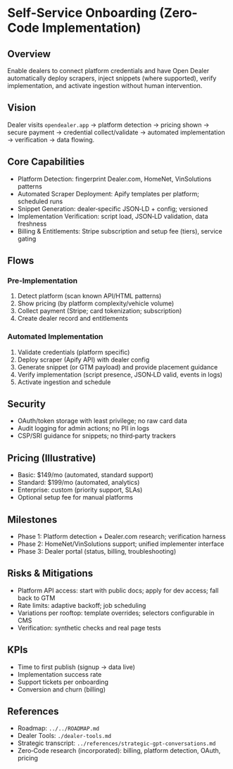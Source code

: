 # Self-Service Onboarding (Zero-Code Implementation)

## Overview
Enable dealers to connect platform credentials and have Open Dealer automatically deploy scrapers, inject snippets (where supported), verify implementation, and activate ingestion without human intervention.

## Vision
Dealer visits `opendealer.app` → platform detection → pricing shown → secure payment → credential collect/validate → automated implementation → verification → data flowing.

## Core Capabilities
- Platform Detection: fingerprint Dealer.com, HomeNet, VinSolutions patterns
- Automated Scraper Deployment: Apify templates per platform; scheduled runs
- Snippet Generation: dealer‑specific JSON‑LD + config; versioned
- Implementation Verification: script load, JSON‑LD validation, data freshness
- Billing & Entitlements: Stripe subscription and setup fee (tiers), service gating

## Flows
### Pre‑Implementation
1. Detect platform (scan known API/HTML patterns)
2. Show pricing (by platform complexity/vehicle volume)
3. Collect payment (Stripe; card tokenization; subscription)
4. Create dealer record and entitlements

### Automated Implementation
1. Validate credentials (platform specific)
2. Deploy scraper (Apify API) with dealer config
3. Generate snippet (or GTM payload) and provide placement guidance
4. Verify implementation (script presence, JSON‑LD valid, events in logs)
5. Activate ingestion and schedule

## Security
- OAuth/token storage with least privilege; no raw card data
- Audit logging for admin actions; no PII in logs
- CSP/SRI guidance for snippets; no third‑party trackers

## Pricing (Illustrative)
- Basic: $149/mo (automated, standard support)
- Standard: $199/mo (automated, analytics)
- Enterprise: custom (priority support, SLAs)
- Optional setup fee for manual platforms

## Milestones
- Phase 1: Platform detection + Dealer.com research; verification harness
- Phase 2: HomeNet/VinSolutions support; unified implementer interface
- Phase 3: Dealer portal (status, billing, troubleshooting)

## Risks & Mitigations
- Platform API access: start with public docs; apply for dev access; fall back to GTM
- Rate limits: adaptive backoff; job scheduling
- Variations per rooftop: template overrides; selectors configurable in CMS
- Verification: synthetic checks and real page tests

## KPIs
- Time to first publish (signup → data live)
- Implementation success rate
- Support tickets per onboarding
- Conversion and churn (billing)

## References
- Roadmap: `../../ROADMAP.md`
- Dealer Tools: `./dealer-tools.md`
- Strategic transcript: `../references/strategic-gpt-conversations.md`
- Zero‑Code research (incorporated): billing, platform detection, OAuth, pricing
